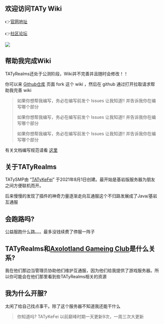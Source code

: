 ## 欢迎访问TATy Wiki

👉[官网地址](https://www.tatysmp.love)

👉[社区论坛](https://bbs.tatysmp.love)

![](https://api.loohpjames.com/serverbanner.png?ip=play.tatysmp.love&name=TATyRealms&offlinemessage=%E6%9C%8D%E5%8A%A1%E5%99%A8%E7%BB%B4%E6%8A%A4%E4%B8%AD&timezone=Asia/Shanghai)

## 帮助我完成Wiki

TATyRealms还处于公测阶段，Wiki并不完善并且随时会修改！！

你可以来 [Github仓库](https://github.com/TATyKeFei/TATyRealms-Wiki) 页面 fork 这个 wiki ，然后在 github 通过打开拉取请求帮助我完善 wiki

> 如果你想帮我编写，务必在编写前发个 Issues 让我知道!! 并告诉我你在编写哪个部分
>
> 如果你想帮我编写，务必在编写前发个 Issues 让我知道!! 并告诉我你在编写哪个部分
>
> 如果你想帮我编写，务必在编写前发个 Issues 让我知道!! 并告诉我你在编写哪个部分

有关文档编写规范请看 [这里](https://yizhan.wiki/NitWikit/contribution/writing)

## 关于TATyRealms

TATySMP由 “[TATyKeFei](https://bbs.tatysmp.love/index.php?members/tatykefei.1/)” 于2021年8月1日创建。最开始是基岩版服务器为朋友之间方便联机而开。

后来慢慢的发现了插件的神奇力量逐渐走向互通服这个不归路发展成了Java/基岩互通服

## 会跑路吗?

公益服跑什么路。。。最多没钱续费了停服一阵子

## TATyRealms和[Axolotland Gameing Club](https://www.mcax.cn/)是什么关系?

我在他们那边当管理员协助他们维护互通服，因为他们给我提供了游戏服务器。所以你可能会在他们那里看到些TATyRealms相关的资源

## 我为什么开服?

太闲了给自己找点事干。除了这个服务器不知道我还能干什么

> 你知道吗? TATyKeFei 以前巅峰时期一天更新9次，一周三次大更新
